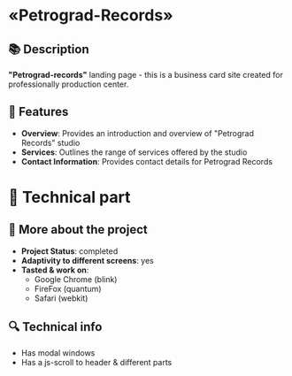 # «Petrograd-Records»
## 📚 Description
  **"Petrograd-records"** landing page - this is a business card site created for professionally production center.
## 📑 Features
  *	**Overview**: Provides an introduction and overview of "Petrograd Records" studio
  *	**Services**: Outlines the range of services offered by the studio
  *	**Contact Information**: Provides contact details for Petrograd Records
# 🔧 Technical part
## 📖 More about the project
  *	**Project Status**: completed
  *	**Adaptivity to different screens**: yes
  *	**Tasted & work on**:
    *	Google Chrome (blink)
    *	FireFox (quantum)
    *	Safari (webkit)
## 🔍 Technical info
  *	Has modal windows
  *	Has a js-scroll to header & different parts
